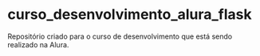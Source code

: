 # curso_desenvolvimento_alura_flask
Repositório criado para o curso de desenvolvimento que está sendo realizado na Alura.
